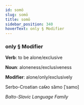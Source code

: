 ```yaml
---
id: somö
slug: somö
title: somö
sidebar_position: 340
hoverText: only § Modifier
---
```


### only § Modifier

**Verb**: to be alone/exclusive

**Noun**: aloneness/exclusiveness

**Modifier**: alone/only/exclusively

Serbo-Croatian са̏мо sȁmo [ˈsamo]

*Balto-Slavic Language Family*
